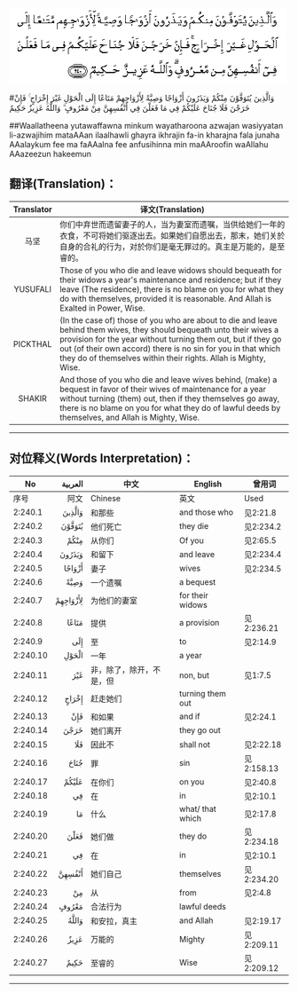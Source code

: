 ![002:240](images/002_240.gif)

#وَالَّذِينَ يُتَوَفَّوْنَ مِنْكُمْ وَيَذَرُونَ أَزْوَاجًا وَصِيَّةً لِأَزْوَاجِهِمْ مَتَاعًا إِلَى الْحَوْلِ غَيْرَ إِخْرَاجٍ ۚ فَإِنْ خَرَجْنَ فَلَا جُنَاحَ عَلَيْكُمْ فِي مَا فَعَلْنَ فِي أَنْفُسِهِنَّ مِنْ مَعْرُوفٍ ۗ وَاللَّهُ عَزِيزٌ حَكِيمٌ 

##Waallatheena yutawaffawna minkum wayatharoona azwajan wasiyyatan li-azwajihim mataAAan ilaalhawli ghayra ikhrajin fa-in kharajna fala junaha AAalaykum fee ma faAAalna fee anfusihinna min maAAroofin waAllahu AAazeezun hakeemun 

## 翻译(Translation)：

| Translator | 译文(Translation)                                            |
| :--------: | ------------------------------------------------------------ |
|    马坚    | 你们中弃世而遗留妻子的人，当为妻室而遗嘱，当供给她们一年的衣食，不可将她们驱逐出去。如果她们自愿出去，那末，她们关於自身的合礼的行为，对於你们是毫无罪过的。真主是万能的，是至睿的。 |
|  YUSUFALI  | Those of you who die and leave widows should bequeath for their widows a year's maintenance and residence; but if they leave (The residence), there is no blame on you for what they do with themselves, provided it is reasonable. And Allah is Exalted in Power, Wise. |
|  PICKTHAL  | (In the case of) those of you who are about to die and leave behind them wives, they should bequeath unto their wives a provision for the year without turning them out, but if they go out (of their own accord) there is no sin for you in that which they do of themselves within their rights. Allah is Mighty, Wise. |
|   SHAKIR   | And those of you who die and leave wives behind, (make) a bequest in favor of their wives of maintenance for a year without turning (them) out, then if they themselves go away, there is no blame on you for what they do of lawful deeds by themselves, and Allah is Mighty, Wise. |

---

## 对位释义(Words Interpretation)：

| No   | العربية | 中文    | English | 曾用词 |
| ---- | ------: | ------- | ------- | ------ |
| 序号 |    阿文 | Chinese | 英文    | Used   |
| 2:240.1  | وَالَّذِينَ   | 和那些                   | and those who    | 见2:21.8   |
| 2:240.2  | يُتَوَفَّوْنَ   | 他们死亡                 | they die         | 见2:234.2  |
| 2:240.3  | مِنْكُمْ     | 从你们                   | Of you           | 见2:65.5   |
| 2:240.4  | وَيَذَرُونَ   | 和留下                   | and leave        | 见2:234.4  |
| 2:240.5  | أَزْوَاجًا   | 妻子                     | wives            | 见2:234.5  |
| 2:240.6  | وَصِيَّةً     | 一个遗嘱                 | a bequest        |            |
| 2:240.7  | لِأَزْوَاجِهِمْ | 为他们的妻室             | for their widows |            |
| 2:240.8  | مَتَاعًا    | 提供                     | a provision      | 见2:236.21 |
| 2:240.9  | إِلَى      | 至                       | to               | 见2:14.9   |
| 2:240.10 | الْحَوْلِ    | 一年                     | a year           |            |
| 2:240.11 | غَيْرَ      | 非，除了，除开，不是，但 | non, but         | 见1:7.5    |
| 2:240.12 | إِخْرَاجٍ    | 赶走她们                 | turning them out |            |
| 2:240.13 | فَإِنْ      | 和如果                   | and if           | 见2:24.1   |
| 2:240.14 | خَرَجْنَ     | 她们离开                 | they go out      |            |
| 2:240.15 | فَلَا      | 因此不                   | shall not        | 见2:22.18  |
| 2:240.16 | جُنَاحَ     | 罪                       | sin              | 见2:158.13 |
| 2:240.17 | عَلَيْكُمْ    | 在你们                   | on you           | 见2:40.8   |
| 2:240.18 | فِي       | 在                       | in               | 见2:10.1   |
| 2:240.19 | مَا       | 什么                     | what/ that which | 见2:17.8   |
| 2:240.20 | فَعَلْنَ     | 她们做                   | they do          | 见2:234.18 |
| 2:240.21 | فِي       | 在                       | in               | 见2:10.1   |
| 2:240.22 | أَنْفُسِهِنَّ   | 她们自己                 | themselves       | 见2:234.20 |
| 2:240.23 | مِنْ       | 从                       | from             | 见2:4.8    |
| 2:240.24 | مَعْرُوفٍ    | 合法行为                 | lawful deeds     |            |
| 2:240.25 | وَاللَّهُ    | 和安拉，真主             | and Allah        | 见2:19.17  |
| 2:240.26 | عَزِيزٌ     | 万能的                   | Mighty           | 见2:209.11 |
| 2:240.27 | حَكِيمٌ     | 至睿的                   | Wise             | 见2:209.12 |

---
